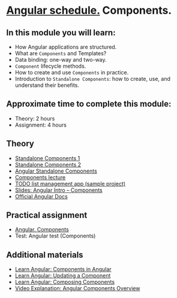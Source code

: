 # [Angular schedule.](../../README.md) Components.

## In this module you will learn:

- How Angular applications are structured.
- What are `Components` and Templates?
- Data binding: one-way and two-way.
- `Component` lifecycle methods.
- How to create and use `Components` in practice.
- Introduction to `Standalone Components`: how to create, use, and understand their benefits.

## Approximate time to complete this module:

- Theory: 2 hours
- Assignment: 4 hours

## Theory

- [Standalone Components 1](https://www.youtube.com/watch?v=x5PZwb4XurU)
- [Standalone Components 2](https://www.youtube.com/watch?v=NYqjdqBySmY)
- [Angular Standalone Components](https://www.youtube.com/watch?v=v1omt9uVpXk)
- [Components lecture](https://www.youtube.com/watch?v=R0nRX8jD2D0&list=PL1w1q3fL4pmj9k1FrJ3Pe91EPub2_h4jF&index=4)
- [TODO list management app (sample project)](https://github.com/pavelrazuvalau/todo-list-management/tree/ce415c7a0746d8b4f70b8898a6e331d7856f50e9)
- [Slides: Angular Intro – Components](https://slides.com/pavelrazuvalau/angular-intro-components#/3)
- [Official Angular Docs](https://angular.dev/guide/components)

## Practical assignment

- [Angular. Components](https://github.com/rolling-scopes-school/tasks/blob/master/tasks/angular/components-directives-pipes.md)
- Test: Angular test (Components)

## Additional materials

- [Learn Angular: Components in Angular](https://angular.dev/tutorials/learn-angular/1-components-in-angular)
- [Learn Angular: Updating a Component](https://angular.dev/tutorials/learn-angular/2-updating-the-component-class)
- [Learn Angular: Composing Components](https://angular.dev/tutorials/learn-angular/3-composing-components)
- [Video Explanation: Angular Components Overview](https://www.youtube.com/watch?v=23o0evRtrFI)
